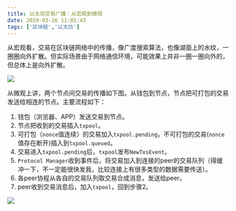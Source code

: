 ```yaml
---
title: 以太坊交易广播：从宏观到微观
date: 2019-03-16 11:01:43
tags: ['区块链','以太坊']
---
```




从宏观看，交易在区块链网络中的传播，像广度搜索算法，也像湖面上的水纹，一圈圈向外扩散。但实际场景由于网络通信环境，可能效果上并非一圈一圈向外的，但总体上是向外扩散。

![](http://img.lessisbetter.site/2019-03-tx-macro.png)



从微观上讲，两个节点间交易的传播如下图。从钱包到节点，节点把可打包的交易发送给相连的节点。主要流程如下：

1. 钱包（浏览器、APP）发送交易到节点。
2. 节点把收到的交易插入`txpool`。
3. 可打包（`nonce`值连续）的交易加入`txpool.pending`，不可打包的交易(`nonce`值存在断开)插入到`txpool.queued`。
4. 交易进入`txpool.pending`后，`txpool`发布`NewTxsEvent`。
5. `Protocol Manager`收到事件后，将交易加入到连接的peer的交易队列（得缓冲一下，不一定能很快发我，比较连接上有很多类型的数据需要传送）。
6. 各peer协程从各自的交易队列取交易合成消息，发送给peer。
7. peer收到交易消息后，加入`txpool`，回到步骤2。


![](http://img.lessisbetter.site/2019-03-tx-micro.png)